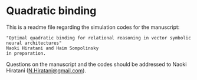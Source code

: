 # Quadratic binding
This is a readme file regarding the simulation codes for the manuscript:
```
"Optimal quadratic binding for relational reasoning in vector symbolic neural architectures"
Naoki Hiratani and Haim Sompolinsky
in preparation. 
```
Questions on the manuscript and the codes should be addressed to Naoki Hiratani (N.Hiratani@gmail.com).

